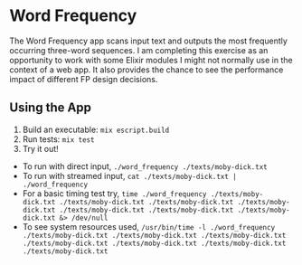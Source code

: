 # Word Frequency

The Word Frequency app scans input text and outputs the most frequently occurring three-word sequences. I am completing this exercise as an opportunity to work with some Elixir modules I might not normally use in the context of a web app. It also provides the chance to see the performance impact of different FP design decisions.

## Using the App
1. Build an executable: `mix escript.build`
2. Run tests: `mix test`
3. Try it out!
  * To run with direct input, `./word_frequency ./texts/moby-dick.txt`
  * To run with streamed input, `cat ./texts/moby-dick.txt | ./word_frequency`
  * For a basic timing test try, `time ./word_frequency ./texts/moby-dick.txt ./texts/moby-dick.txt ./texts/moby-dick.txt ./texts/moby-dick.txt ./texts/moby-dick.txt ./texts/moby-dick.txt ./texts/moby-dick.txt &> /dev/null`
  * To see system resources used, `/usr/bin/time -l ./word_frequency ./texts/moby-dick.txt ./texts/moby-dick.txt ./texts/moby-dick.txt ./texts/moby-dick.txt ./texts/moby-dick.txt ./texts/moby-dick.txt ./texts/moby-dick.txt`
